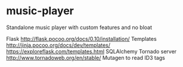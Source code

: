# music-player
Standalone music player with custom features and no bloat

Flask http://flask.pocoo.org/docs/0.10/installation/
Templates http://jinja.pocoo.org/docs/dev/templates/ https://exploreflask.com/templates.html
SQLAlchemy
Tornado server
http://www.tornadoweb.org/en/stable/
Mutagen to read ID3 tags
